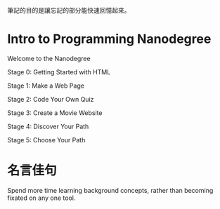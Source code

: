 筆記的目的是讓忘記的部分能快速回憶起來。

# Intro to Programming Nanodegree

Welcome to the Nanodegree

Stage 0: Getting Started with HTML

Stage 1: Make a Web Page

Stage 2: Code Your Own Quiz

Stage 3: Create a Movie Website

Stage 4: Discover Your Path

Stage 5: Choose Your Path



# 名言佳句

Spend more time learning background concepts, rather than becoming fixated on any one tool.




